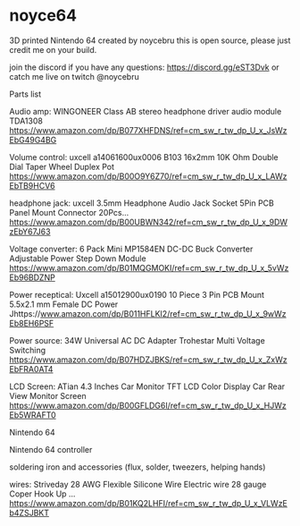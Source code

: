 # noyce64
3D printed Nintendo 64 created by noycebru
this is open source, please just credit me on your build.

join the discord if you have any questions: https://discord.gg/eST3Dvk or catch me live on twitch @noycebru

Parts list

Audio amp: WINGONEER Class AB stereo headphone driver audio module TDA1308
https://www.amazon.com/dp/B077XHFDNS/ref=cm_sw_r_tw_dp_U_x_JsWzEbG49G4BG

Volume control: uxcell a14061600ux0006 B103 16x2mm 10K Ohm Double Dial Taper Wheel Duplex Pot https://www.amazon.com/dp/B00O9Y6Z70/ref=cm_sw_r_tw_dp_U_x_LAWzEbTB9HCV6

headphone jack: uxcell 3.5mm Headphone Audio Jack Socket 5Pin PCB Panel Mount Connector 20Pcs... https://www.amazon.com/dp/B00UBWN342/ref=cm_sw_r_tw_dp_U_x_9DWzEbY67J63

Voltage converter: 6 Pack Mini MP1584EN DC-DC Buck Converter Adjustable Power Step Down Module https://www.amazon.com/dp/B01MQGMOKI/ref=cm_sw_r_tw_dp_U_x_5vWzEb96BDZNP

Power receptical: Uxcell a15012900ux0190 10 Piece 3 Pin PCB Mount 5.5x2.1 mm Female DC Power Jhttps://www.amazon.com/dp/B011HFLKI2/ref=cm_sw_r_tw_dp_U_x_9wWzEb8EH6PSF

Power source: 34W Universal AC DC Adapter Trohestar Multi Voltage Switching https://www.amazon.com/dp/B07HDZJBKS/ref=cm_sw_r_tw_dp_U_x_ZxWzEbFRA0AT4

LCD Screen: ATian 4.3 Inches Car Monitor TFT LCD Color Display Car Rear View Monitor Screen https://www.amazon.com/dp/B00GFLDG6I/ref=cm_sw_r_tw_dp_U_x_HJWzEb5WRAFT0 

Nintendo 64

Nintendo 64 controller

soldering iron and accessories (flux, solder, tweezers, helping hands)

wires: Striveday 28 AWG Flexible Silicone Wire Electric wire 28 gauge Coper Hook Up ... https://www.amazon.com/dp/B01KQ2LHFI/ref=cm_sw_r_tw_dp_U_x_VLWzEb4ZSJBKT

